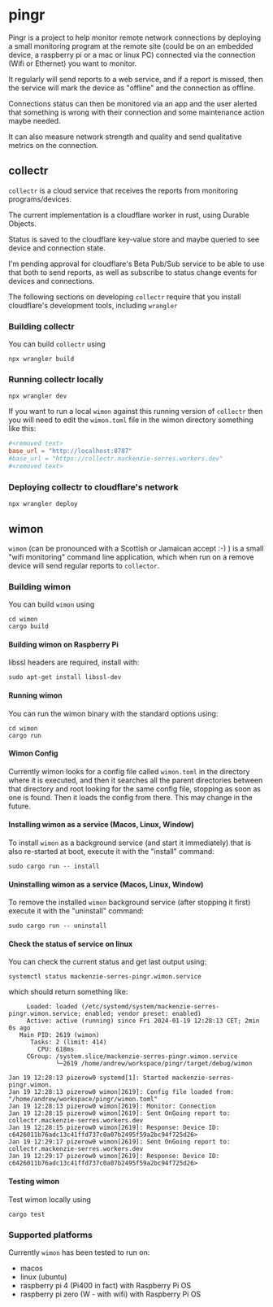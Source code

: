 # pingr
Pingr is a project to help monitor remote network connections by deploying a small monitoring 
program at the remote site (could be on an embedded device, a raspberry pi or a 
mac or linux PC) connected via the connection (Wifi or Ethernet) you want to monitor.

It regularly will send reports to a web service, and if a report is missed, then
the service will mark the device as "offline" and the connection as offline.

Connections status can then be monitored via an app and the user alerted
that something is wrong with their connection and some maintenance
action maybe needed.

It can also measure network strength and quality and send qualitative metrics
on the connection.

## collectr
`collectr` is a cloud service that receives the reports from monitoring programs/devices.

The current implementation is a cloudflare worker in rust, using Durable Objects.

Status is saved to the cloudflare key-value store and maybe queried to see
device and connection state.

I'm pending approval for cloudflare's Beta Pub/Sub service to be able to use that both
to send reports, as well as subscribe to status change events for devices and connections.

The following sections on developing `collectr` require that you install cloudflare's development
tools, including `wrangler`

### Building collectr
You can build `collectr` using
```commandline
npx wrangler build
```

### Running collectr locally
```commandline
npx wrangler dev
```

If you want to run a local `wimon` against this running version of `collectr`
then you will need to edit the `wimon.toml` file in the wimon directory
something like this:
```toml
#<removed text>
base_url = "http://localhost:8787"
#base_url = "https://collectr.mackenzie-serres.workers.dev"
#<removed text>
```

### Deploying collectr to cloudflare's network
```commandline
npx wrangler deploy
```

## wimon
`wimon` (can be pronounced with a Scottish or Jamaican accept :-) ) is a small "wifi monitoring"
command line application, which when run on a remove device will send regular reports to
`collector`.

### Building wimon
You can build `wimon` using
```commandline
cd wimon
cargo build
```

#### Building wimon on Raspberry Pi
libssl headers are required, install with:
```commandline
sudo apt-get install libssl-dev
```

#### Running wimon
You can run the wimon binary with the standard options using:
```commandline
cd wimon
cargo run
```
#### Wimon Config
Currently wimon looks for a config file called `wimon.toml` in the directory where it is executed, and then it searches
all the parent directories between that directory and root looking for the same config file, stopping as soon as one
is found. Then it loads the config from there. This may change in the future.

#### Installing wimon as a service (Macos, Linux, Window)
To install `wimon` as a background service (and start it immediately) that is also re-started at boot, 
execute it with the "install" command:
```commandline
sudo cargo run -- install
```

#### Uninstalling wimon as a service (Macos, Linux, Window)
To remove the installed `wimon` background service (after stopping it first) execute it with the "uninstall" command:
```commandline
sudo cargo run -- uninstall
```

#### Check the status of service on linux
You can check the current status and get last output using:
```commandline
systemctl status mackenzie-serres-pingr.wimon.service
```
which should return something like:
```● mackenzie-serres-pingr.wimon.service - mackenzie-serres-pingr.wimon
     Loaded: loaded (/etc/systemd/system/mackenzie-serres-pingr.wimon.service; enabled; vendor preset: enabled)
     Active: active (running) since Fri 2024-01-19 12:28:13 CET; 2min 0s ago
   Main PID: 2619 (wimon)
      Tasks: 2 (limit: 414)
        CPU: 618ms
     CGroup: /system.slice/mackenzie-serres-pingr.wimon.service
             └─2619 /home/andrew/workspace/pingr/target/debug/wimon

Jan 19 12:28:13 pizerow0 systemd[1]: Started mackenzie-serres-pingr.wimon.
Jan 19 12:28:13 pizerow0 wimon[2619]: Config file loaded from: "/home/andrew/workspace/pingr/wimon.toml"
Jan 19 12:28:13 pizerow0 wimon[2619]: Monitor: Connection
Jan 19 12:28:15 pizerow0 wimon[2619]: Sent OnGoing report to: collectr.mackenzie-serres.workers.dev
Jan 19 12:28:15 pizerow0 wimon[2619]: Response: Device ID: c6426011b76adc13c41ffd737c0a07b2495f59a2bc94f725d26>
Jan 19 12:29:17 pizerow0 wimon[2619]: Sent OnGoing report to: collectr.mackenzie-serres.workers.dev
Jan 19 12:29:17 pizerow0 wimon[2619]: Response: Device ID: c6426011b76adc13c41ffd737c0a07b2495f59a2bc94f725d26>
```
#### Testing wimon
Test wimon locally using
```commandline
cargo test
```

### Supported platforms
Currently `wimon` has been tested to run on:
 - macos 
 - linux (ubuntu)
 - raspberry pi 4 (Pi400 in fact) with Raspberry Pi OS
 - raspberry pi zero (W - with wifi) with Raspberry Pi OS